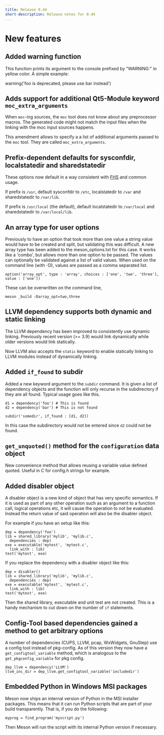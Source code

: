 ```yaml
---
title: Release 0.44
short-description: Release notes for 0.44
...
```


# New features

## Added warning function

This function prints its argument to the console prefixed by "WARNING:" in
yellow color. A simple example:

warning('foo is deprecated, please use bar instead')


## Adds support for additional Qt5-Module keyword `moc_extra_arguments`

When `moc`-ing sources, the `moc` tool does not know about any
preprocessor macros. The generated code might not match the input
files when the linking with the moc input sources happens.

This amendment allows to specify a a list of additional arguments
passed to the `moc` tool. They are called `moc_extra_arguments`.


## Prefix-dependent defaults for sysconfdir, localstatedir and sharedstatedir

These options now default in a way consistent with
[FHS](http://refspecs.linuxfoundation.org/fhs.shtml) and common usage.

If prefix is `/usr`, default sysconfdir to `/etc`, localstatedir to `/var` and
sharedstatedir to `/var/lib`.

If prefix is `/usr/local` (the default), default localstatedir to `/var/local`
and sharedstatedir to `/var/local/lib`.


## An array type for user options

Previously to have an option that took more than one value a string
value would have to be created and split, but validating this was
difficult. A new array type has been added to the meson_options.txt
for this case. It works like a 'combo', but allows more than one
option to be passed. The values can optionally be validated against a
list of valid values. When used on the command line (with -D), values
are passed as a comma separated list.

```meson
option('array_opt', type : 'array', choices : ['one', 'two', 'three'], value : ['one'])
```

These can be overwritten on the command line,

```meson
meson _build -Darray_opt=two,three
```

## LLVM dependency supports both dynamic and static linking

The LLVM dependency has been improved to consistently use dynamic linking.
Previously recent version (>= 3.9) would link dynamically while older versions
would link statically.

Now LLVM also accepts the `static` keyword to enable statically linking to LLVM
modules instead of dynamically linking.


## Added `if_found` to subdir

Added a new keyword argument to the `subdir` command. It is given a
list of dependency objects and the function will only recurse in the
subdirectory if they are all found. Typical usage goes like this.

```meson
d1 = dependency('foo') # This is found
d2 = dependency('bar') # This is not found

subdir('somedir', if_found : [d1, d2])
```

In this case the subdirectory would not be entered since `d2` could
not be found.

## `get_unquoted()` method for the `configuration` data object

New convenience method that allows reusing a variable value
defined quoted. Useful in C for config.h strings for example.


## Added disabler object

A disabler object is a new kind of object that has very specific
semantics. If it is used as part of any other operation such as an
argument to a function call, logical operations etc, it will cause the
operation to not be evaluated. Instead the return value of said
operation will also be the disabler object.

For example if you have an setup like this:

```meson
dep = dependency('foo')
lib = shared_library('mylib', 'mylib.c',
  dependencies : dep)
exe = executable('mytest', 'mytest.c',
  link_with : lib)
test('mytest', exe)
```

If you replace the dependency with a disabler object like this:

```meson
dep = disabler()
lib = shared_library('mylib', 'mylib.c',
  dependencies : dep)
exe = executable('mytest', 'mytest.c',
  link_with : lib)
test('mytest', exe)
```

Then the shared library, executable and unit test are not
created. This is a handy mechanism to cut down on the number of `if`
statements.


## Config-Tool based dependencies gained a method to get arbitrary options

A number of dependencies (CUPS, LLVM, pcap, WxWidgets, GnuStep) use a config
tool instead of pkg-config. As of this version they now have a
`get_configtool_variable` method, which is analogous to the
`get_pkgconfig_variable` for pkg config.

```meson
dep_llvm = dependency('LLVM')
llvm_inc_dir = dep_llvm.get_configtool_variable('includedir')
```

## Embedded Python in Windows MSI packages

Meson now ships an internal version of Python in the MSI installer packages.
This means that it can run Python scripts that are part of your build
transparently. That is, if you do the following:

```meson
myprog = find_program('myscript.py')
```

Then Meson will run the script with its internal Python version if necessary.
